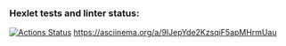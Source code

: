 ### Hexlet tests and linter status:
[![Actions Status](https://github.com/SherOV3005/frontend-project-44/workflows/hexlet-check/badge.svg)](https://github.com/SherOV3005/frontend-project-44/actions)
https://asciinema.org/a/9IJepYde2KzsqiF5apMHrmUau

